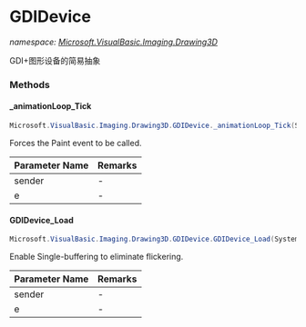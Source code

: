 ﻿# GDIDevice
_namespace: [Microsoft.VisualBasic.Imaging.Drawing3D](./index.md)_

GDI+图形设备的简易抽象



### Methods

#### _animationLoop_Tick
```csharp
Microsoft.VisualBasic.Imaging.Drawing3D.GDIDevice._animationLoop_Tick(System.Object,System.EventArgs)
```
Forces the Paint event to be called.

|Parameter Name|Remarks|
|--------------|-------|
|sender|-|
|e|-|


#### GDIDevice_Load
```csharp
Microsoft.VisualBasic.Imaging.Drawing3D.GDIDevice.GDIDevice_Load(System.Object,System.EventArgs)
```
Enable Single-buffering to eliminate flickering.

|Parameter Name|Remarks|
|--------------|-------|
|sender|-|
|e|-|



